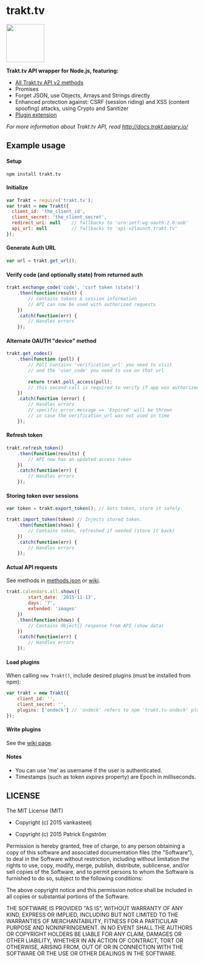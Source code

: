 # trakt.tv
<img src="http://walter.trakt.us/public/favicon.svg" width="100" height="100" />

**Trakt.tv API wrapper for Node.js, featuring:**

- [All Trakt.tv API v2 methods](https://github.com/vankasteelj/trakt.tv/wiki/Supported-methods)
- Promises
- Forget JSON, use Objects, Arrays and Strings directly
- Enhanced protection against: CSRF (session riding) and XSS (content spoofing) attacks, using Crypto and Sanitizer
- [Plugin extension](https://github.com/vankasteelj/trakt.tv/wiki/Available-plugins)

*For more information about Trakt.tv API, read http://docs.trakt.apiary.io/*

## Example usage

#### Setup

    npm install trakt.tv

#### Initialize
```js
var Trakt = require('trakt.tv');
var trakt = new Trakt({
  client_id: 'the_client_id',
  client_secret: 'the_client_secret',
  redirect_uri: null    // fallbacks to 'urn:ietf:wg:oauth:2.0:oob'
  api_url: null         // fallbacks to 'api-v2launch.trakt.tv'
});
```

#### Generate Auth URL
```js
var url = trakt.get_url();
```

#### Verify code (and optionally state) from returned auth
```js
trakt.exchange_code('code', 'csrf token (state)')
    .then(function(result) {
        // contains tokens & session information
        // API can now be used with authorized requests
    })
    .catch(function(err) { 
        // Handles errors 
    });
```

#### Alternate OAUTH "device" method
```js
trakt.get_codes()
    .then(function (poll) {
        // Poll contains 'verification_url' you need to visit
        // and the 'user_code' you need to use on that url
        
        return trakt.poll_access(poll);
        // this second call is required to verify if app was authorized
    })
    .catch(function (error) {
        // Handles errors
        // specific error.message == 'Expired' will be thrown
        // in case the verification_url was not used in time
    });
```

#### Refresh token
```js
trakt.refresh_token()
    .then(function(results) {
        // API now has an updated access token
    })
    .catch(function(err) { 
        // Handles errors 
    });
```

#### Storing token over sessions
```js
var token = trakt.export_token(); // Gets token, store it safely.

trakt.import_token(token) // Injects stored token.
    .then(function(shows) {
        // Contains token, refreshed if needed (store it back)
    })
    .catch(function(err) { 
        // Handles errors 
    });
```

#### Actual API requests
See methods in [methods.json](https://github.com/vankasteelj/trakt.tv/blob/master/methods.json) or [wiki](https://github.com/vankasteelj/trakt.tv/wiki/Supported-methods).

```js
trakt.calendars.all.shows({
        start_date: '2015-11-13',
        days: '7',
        extended: 'images'
    })
    .then(function(shows) {
        // Contains Object{} response from API (show data)
    })
    .catch(function(err) { 
        // Handles errors 
    });
```

#### Load plugins
When calling `new Trakt()`, include desired plugins (must be installed from npm):

```js
var trakt = new Trakt({
    client_id: '',
    client_secret: '',
    plugins: ['ondeck'] // 'ondeck' refers to npm 'trakt.tv-ondeck' plugin
});
```

#### Write plugins
See the [wiki page](https://github.com/vankasteelj/trakt.tv/wiki/Write-plugins-for-trakt.tv).

#### Notes
- You can use 'me' as username if the user is authenticated.
- Timestamps (such as token _expires_ property) are Epoch in milliseconds.

## LICENSE

The MIT License (MIT)

- Copyright (c) 2015 vankasteelj

- Copyright (c) 2015 Patrick Engström

Permission is hereby granted, free of charge, to any person obtaining a copy
of this software and associated documentation files (the "Software"), to deal
in the Software without restriction, including without limitation the rights
to use, copy, modify, merge, publish, distribute, sublicense, and/or sell
copies of the Software, and to permit persons to whom the Software is
furnished to do so, subject to the following conditions:

The above copyright notice and this permission notice shall be included in
all copies or substantial portions of the Software.

THE SOFTWARE IS PROVIDED "AS IS", WITHOUT WARRANTY OF ANY KIND, EXPRESS OR
IMPLIED, INCLUDING BUT NOT LIMITED TO THE WARRANTIES OF MERCHANTABILITY,
FITNESS FOR A PARTICULAR PURPOSE AND NONINFRINGEMENT. IN NO EVENT SHALL THE
AUTHORS OR COPYRIGHT HOLDERS BE LIABLE FOR ANY CLAIM, DAMAGES OR OTHER
LIABILITY, WHETHER IN AN ACTION OF CONTRACT, TORT OR OTHERWISE, ARISING FROM,
OUT OF OR IN CONNECTION WITH THE SOFTWARE OR THE USE OR OTHER DEALINGS IN
THE SOFTWARE.

